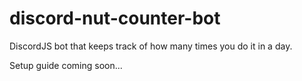 # discord-nut-counter-bot
DiscordJS bot that keeps track of how many times you do it in a day.

Setup guide coming soon...
